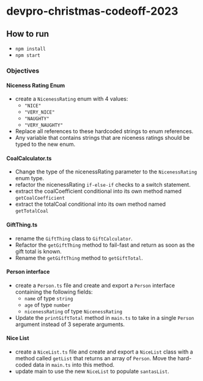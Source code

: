 # devpro-christmas-codeoff-2023

## How to run

- `npm install`
- `npm start`

### Objectives

#### Niceness Rating Enum

- create a `NicenessRating` enum with 4 values:
  - `"NICE"`
  - `"VERY_NICE"`
  - `"NAUGHTY"`
  - `"VERY_NAUGHTY"`
- Replace all references to these hardcoded strings to enum references. 
- Any variable that contains strings that are niceness ratings should be typed to the new enum.

#### CoalCalculator.ts

- Change the type of the nicenessRating parameter to the `NicenessRating` enum type.
- refactor the nicenessRating `if-else-if` checks to a switch statement.
- extract the coalCoefficient conditional into its own method named `getCoalCoefficient`
- extract the totalCoal conditional into its own method named `getTotalCoal`

#### GiftThing.ts

- rename the `GiftThing` class to `GiftCalculator`.
- Refactor the `getGiftThing` method to fail-fast and return as soon as the gift total is known.
- Rename the `getGiftThing` method to `getGiftTotal`. 

#### Person interface

- create a `Person.ts` file and create and export a `Person` interface containing the following fields:
  - `name` of type `string`
  - `age` of type `number`
  - `nicenessRating` of type `NicenessRating`
- Update the `printGiftTotal` method in `main.ts` to take in a single `Person` argument instead of 3 seperate arguments. 

#### Nice List

- create a `NiceList.ts` file and create and export a `NiceList` class with a method called `getList` that returns an array of `Person`. Move the hard-coded data in `main.ts` into this method.
- update main to use the new `NiceList` to populate `santasList`.